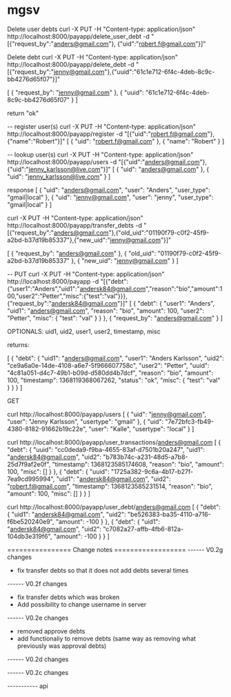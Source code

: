 mgsv
====
Delete user debts
curl -X PUT -H "Content-type: application/json" http://localhost:8000/payapp/delete_user_debt -d "[{\"request_by\":\"anders@gmail.com\"}, {\"uid\":\"robert.f@gmail.com\"}]"

Delete debt
curl -X PUT -H "Content-type: application/json" http://localhost:8000/payapp/delete_debt -d "[{\"request_by\":\"jenny@gmail.com\"},{\"uuid\":\"61c1e712-6f4c-4deb-8c9c-bb4276d65f07\"}]"

[
    {
        "request_by": "jenny@gmail.com"
    },
    {
        "uuid": "61c1e712-6f4c-4deb-8c9c-bb4276d65f07"
    }
]

return "ok"

-- register user(s)
curl -X PUT -H "Content-type: application/json" http://localhost:8000/payapp/register -d "[{\"uid\":\"robert.f@gmail.com\"},{\"name\":\"Robert\"}]"
[
    {
        "uid": "robert.f@gmail.com"
    },
    {
        "name": "Robert"
    }
]

-- lookup user(s)
curl -X PUT -H "Content-type: application/json" http://localhost:8000/payapp/users -d "[{\"uid\":\"anders@gmail.com\"},{\"uid\":\"jenny_karlsson@live.com\"}]"
[
    {
        "uid": "anders@gmail.com"
    },
    {
        "uid": "jenny_karlsson@live.com"
    }
]

response
[
    {
        "uid": "anders@gmail.com",
        "user": "Anders",
        "user_type": "gmail|local"
    },
    {
        "uid": "jenny@gmail.com",
        "user": "jenny",
        "user_type": "gmail|local"
    }
]

curl -X PUT -H "Content-type: application/json" http://localhost:8000/payapp/transfer_debts -d "[{\"request_by\":\"anders@gmail.com\"},{\"old_uid\":\"01190f79-c0f2-45f9-a2bd-b37d19b85337\"},{\"new_uid\":\"jenny@gmail.com\"}]"

[
    {
        "request_by": "anders@gmail.com"
    },
    {
        "old_uid": "01190f79-c0f2-45f9-a2bd-b37d19b85337"
    },
    {
        "new_uid": "jenny@gmail.com"
    }
]

-- PUT
curl -X PUT -H "Content-type: application/json" http://localhost:8000/payapp -d "[{\"debt\":{\"user1\":\"Anders\",\"uid1\":\"andersk84@gmail.com\",\"reason\":\"bio\",\"amount\":100,\"user2\":\"Petter\",\"misc\":{\"test\":\"val\"}}},{\"request_by\":\"andersk84@gmail.com\"}]"
[
    {
        "debt": {
            "user1": "Anders",
            "uid1": "anders@gmail.com",
            "reason": "bio",
            "amount": 100,
            "user2": "Petter",
            "misc": {
                "test": "val"
            }
        }
    },
    {
        "request_by": "anders@gmail.com"
    }
]

OPTIONALS:
uid1, uid2, user1, user2, timestamp, misc

returns:

[
    {
        "debt": {
            "uid1": "anders@gmail.com",
            "user1": "Anders Karlsson",
            "uid2": "ce9a6a0e-14de-4108-a6e7-5f966607758c",
            "user2": "Petter",
            "uuid": "4c81a051-d4c7-49b1-b09d-d580dd4b7dcf",
            "reason": "bio",
            "amount": 100,
            "timestamp": 1368119368067262,
            "status": "ok",
            "misc": {
                "test": "val"
            }
        }
    }
]

GET

curl http://localhost:8000/payapp/users
[
    {
        "uid": "jenny@gmail.com",
        "user": "Jenny Karlsson",
        "usertype": "gmail"
    },
    {
        "uid": "7e72bfc3-fb49-4380-8182-91662b19c22e",
        "user": "Kalle",
        "usertype": "local"
    }
]


curl http://localhost:8000/payapp/user_transactions/anders@gmail.com
[
    {
        "debt": {
            "uuid": "cc0deda9-f9ba-4655-83af-d7501b20a247",
            "uid1": "andersk84@gmail.com",
            "uid2": "b783b74c-a231-48d5-a7b8-25d7f9af2e0f",
            "timestamp": 1368123585174608,
            "reason": "bio",
            "amount": 100,
            "misc": []
        }
    },
    {
        "debt": {
            "uuid": "1725a382-9c6a-4b17-b27f-7ea9cd995994",
            "uid1": "andersk84@gmail.com",
            "uid2": "robert.f@gmail.com",
            "timestamp": 1368123585231514,
            "reason": "bio",
            "amount": 100,
            "misc": []
        }
    }
]

curl http://localhost:8000/payapp/user_debt/anders@gmail.com
[
    {
        "debt": {
            "uid1": "andersk84@gmail.com",
            "uid2": "be526383-ba35-4110-a716-f6be520240e9",
            "amount": -100
        }
    },
    {
        "debt": {
            "uid1": "andersk84@gmail.com",
            "uid2": "c7082a27-affb-4fb6-812a-104db3e319f6",
            "amount": -100
        }
    }
]


================ Change notes ==================
------ V0.2g changes
- fix transfer debts so that it does not add debts several times

------ V0.2f changes
- fix transfer debts which was broken
- Add possibility to change username in server

------ V0.2e changes
- removed approve debts
- add functionaliy to remove debts (same way as removing what previously was approval debts)


------ V0.2d changes


------ V0.2c changes

----------- api



